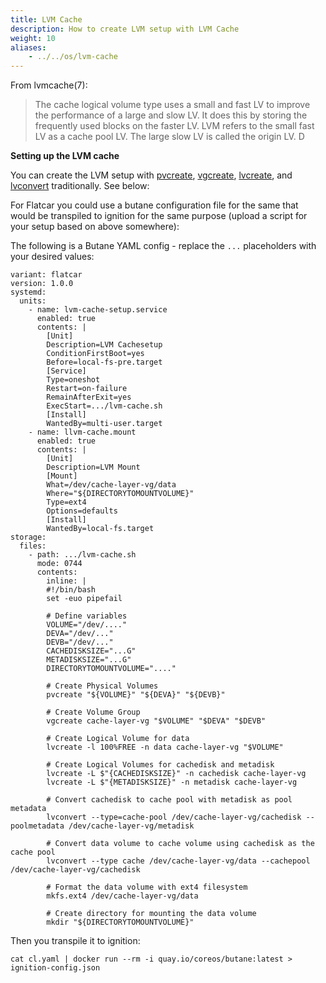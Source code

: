 ```yaml
---
title: LVM Cache
description: How to create LVM setup with LVM Cache
weight: 10
aliases:
    - ../../os/lvm-cache
---
```



From lvmcache(7):

> The cache logical volume type uses a small and fast LV to improve the performance of a large and slow LV. It does this by storing the frequently used blocks on the faster LV. LVM refers to the small fast LV as a cache pool LV. The large slow LV is called the origin LV. D


**Setting up the LVM cache**

You can create the LVM setup with [pvcreate](https://linux.die.net/man/8/pvcreate), [vgcreate](https://linux.die.net/man/8/vgcreate), [lvcreate](https://linux.die.net/man/8/lvcreate), and [lvconvert]([https://linux.die.net/man/8/pvcreate](https://linux.die.net/man/8/lvconvert)) traditionally. See below:

For Flatcar you could use a butane configuration file for the same that would be transpiled to ignition for the same purpose (upload a script for your setup based on above somewhere): 

The following is a Butane YAML config - replace the `...` placeholders with your desired values:

```
variant: flatcar
version: 1.0.0
systemd:
  units:
    - name: lvm-cache-setup.service
      enabled: true
      contents: |
        [Unit]
        Description=LVM Cachesetup
        ConditionFirstBoot=yes
        Before=local-fs-pre.target
        [Service]
        Type=oneshot
        Restart=on-failure
        RemainAfterExit=yes
        ExecStart=.../lvm-cache.sh
        [Install]
        WantedBy=multi-user.target
    - name: llvm-cache.mount
      enabled: true
      contents: |
        [Unit]
        Description=LVM Mount
        [Mount]
        What=/dev/cache-layer-vg/data
        Where="${DIRECTORYTOMOUNTVOLUME}"
        Type=ext4
        Options=defaults
        [Install]
        WantedBy=local-fs.target
storage:
  files:
    - path: .../lvm-cache.sh
      mode: 0744
      contents:
        inline: |
        #!/bin/bash
        set -euo pipefail
        
        # Define variables
        VOLUME="/dev/...."
        DEVA="/dev/..."
        DEVB="/dev/..."
        CACHEDISKSIZE="...G"
        METADISKSIZE="...G"
        DIRECTORYTOMOUNTVOLUME="...."
        
        # Create Physical Volumes
        pvcreate "${VOLUME}" "${DEVA}" "${DEVB}"
        
        # Create Volume Group
        vgcreate cache-layer-vg "$VOLUME" "$DEVA" "$DEVB"
        
        # Create Logical Volume for data
        lvcreate -l 100%FREE -n data cache-layer-vg "$VOLUME"
        
        # Create Logical Volumes for cachedisk and metadisk
        lvcreate -L $"{CACHEDISKSIZE}" -n cachedisk cache-layer-vg
        lvcreate -L $"{METADISKSIZE}" -n metadisk cache-layer-vg
        
        # Convert cachedisk to cache pool with metadisk as pool metadata
        lvconvert --type=cache-pool /dev/cache-layer-vg/cachedisk --poolmetadata /dev/cache-layer-vg/metadisk
        
        # Convert data volume to cache volume using cachedisk as the cache pool
        lvconvert --type cache /dev/cache-layer-vg/data --cachepool /dev/cache-layer-vg/cachedisk
        
        # Format the data volume with ext4 filesystem
        mkfs.ext4 /dev/cache-layer-vg/data
        
        # Create directory for mounting the data volume
        mkdir "${DIRECTORYTOMOUNTVOLUME}"

```

Then you transpile it to ignition:

```
cat cl.yaml | docker run --rm -i quay.io/coreos/butane:latest > ignition-config.json
```


